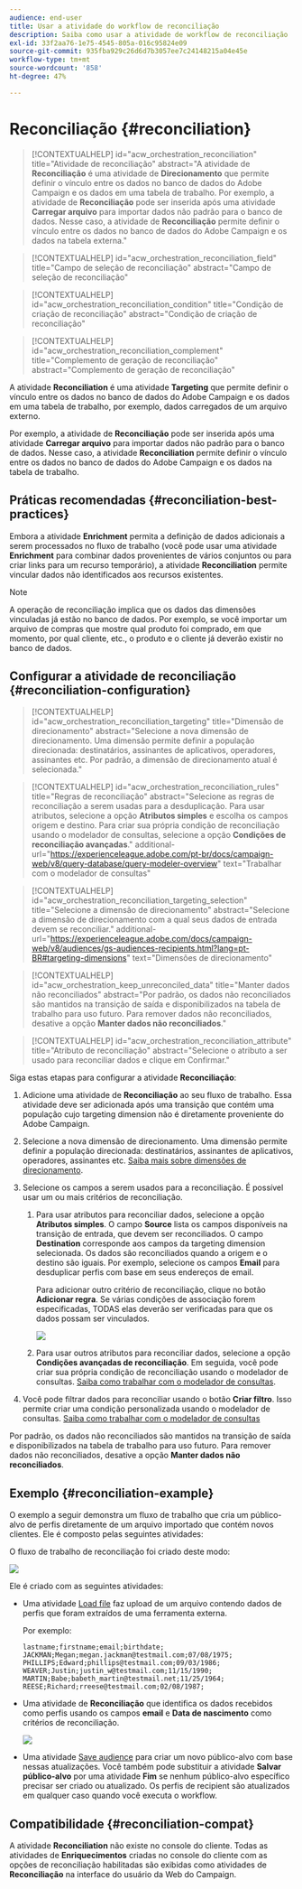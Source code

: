 ```yaml
---
audience: end-user
title: Usar a atividade do workflow de reconciliação
description: Saiba como usar a atividade de workflow de reconciliação
exl-id: 33f2aa76-1e75-4545-805a-016c95824e09
source-git-commit: 935fba929c26d6d7b3057ee7c24148215a04e45e
workflow-type: tm+mt
source-wordcount: '858'
ht-degree: 47%

---
```


# Reconciliação {#reconciliation}

>[!CONTEXTUALHELP]
>id="acw_orchestration_reconciliation"
>title="Atividade de reconciliação"
>abstract="A atividade de **Reconciliação** é uma atividade de **Direcionamento** que permite definir o vínculo entre os dados no banco de dados do Adobe Campaign e os dados em uma tabela de trabalho. Por exemplo, a atividade de **Reconciliação** pode ser inserida após uma atividade **Carregar arquivo** para importar dados não padrão para o banco de dados. Nesse caso, a atividade de **Reconciliação** permite definir o vínculo entre os dados no banco de dados do Adobe Campaign e os dados na tabela externa."

>[!CONTEXTUALHELP]
>id="acw_orchestration_reconciliation_field"
>title="Campo de seleção de reconciliação"
>abstract="Campo de seleção de reconciliação"

>[!CONTEXTUALHELP]
>id="acw_orchestration_reconciliation_condition"
>title="Condição de criação de reconciliação"
>abstract="Condição de criação de reconciliação"

>[!CONTEXTUALHELP]
>id="acw_orchestration_reconciliation_complement"
>title="Complemento de geração de reconciliação"
>abstract="Complemento de geração de reconciliação"

A atividade **Reconciliation** é uma atividade **Targeting** que permite definir o vínculo entre os dados no banco de dados do Adobe Campaign e os dados em uma tabela de trabalho, por exemplo, dados carregados de um arquivo externo.

Por exemplo, a atividade de **Reconciliação** pode ser inserida após uma atividade **Carregar arquivo** para importar dados não padrão para o banco de dados. Nesse caso, a atividade **Reconciliation** permite definir o vínculo entre os dados no banco de dados do Adobe Campaign e os dados na tabela de trabalho.

## Práticas recomendadas {#reconciliation-best-practices}

Embora a atividade **Enrichment** permita a definição de dados adicionais a serem processados no fluxo de trabalho (você pode usar uma atividade **Enrichment** para combinar dados provenientes de vários conjuntos ou para criar links para um recurso temporário), a atividade **Reconciliation** permite vincular dados não identificados aos recursos existentes.

>[!NOTE]
>A operação de reconciliação implica que os dados das dimensões vinculadas já estão no banco de dados.  Por exemplo, se você importar um arquivo de compras que mostre qual produto foi comprado, em que momento, por qual cliente, etc., o produto e o cliente já deverão existir no banco de dados.

## Configurar a atividade de reconciliação {#reconciliation-configuration}

>[!CONTEXTUALHELP]
>id="acw_orchestration_reconciliation_targeting"
>title="Dimensão de direcionamento"
>abstract="Selecione a nova dimensão de direcionamento. Uma dimensão permite definir a população direcionada: destinatários, assinantes de aplicativos, operadores, assinantes etc. Por padrão, a dimensão de direcionamento atual é selecionada."

>[!CONTEXTUALHELP]
>id="acw_orchestration_reconciliation_rules"
>title="Regras de reconciliação"
>abstract="Selecione as regras de reconciliação a serem usadas para a desduplicação. Para usar atributos, selecione a opção **Atributos simples** e escolha os campos origem e destino. Para criar sua própria condição de reconciliação usando o modelador de consultas, selecione a opção **Condições de reconciliação avançadas**."
>additional-url="https://experienceleague.adobe.com/pt-br/docs/campaign-web/v8/query-database/query-modeler-overview" text="Trabalhar com o modelador de consultas"

>[!CONTEXTUALHELP]
>id="acw_orchestration_reconciliation_targeting_selection"
>title="Selecione a dimensão de direcionamento"
>abstract="Selecione a dimensão de direcionamento com a qual seus dados de entrada devem se reconciliar."
>additional-url="https://experienceleague.adobe.com/docs/campaign-web/v8/audiences/gs-audiences-recipients.html?lang=pt-BR#targeting-dimensions" text="Dimensões de direcionamento"

>[!CONTEXTUALHELP]
>id="acw_orchestration_keep_unreconciled_data"
>title="Manter dados não reconciliados"
>abstract="Por padrão, os dados não reconciliados são mantidos na transição de saída e disponibilizados na tabela de trabalho para uso futuro. Para remover dados não reconciliados, desative a opção **Manter dados não reconciliados**."

>[!CONTEXTUALHELP]
>id="acw_orchestration_reconciliation_attribute"
>title="Atributo de reconciliação"
>abstract="Selecione o atributo a ser usado para reconciliar dados e clique em Confirmar."

Siga estas etapas para configurar a atividade **Reconciliação**:

1. Adicione uma atividade de **Reconciliação** ao seu fluxo de trabalho. Essa atividade deve ser adicionada após uma transição que contém uma população cujo targeting dimension não é diretamente proveniente do Adobe Campaign.

1. Selecione a nova dimensão de direcionamento. Uma dimensão permite definir a população direcionada: destinatários, assinantes de aplicativos, operadores, assinantes etc. [Saiba mais sobre dimensões de direcionamento](../../audience/about-recipients.md#targeting-dimensions).

1. Selecione os campos a serem usados para a reconciliação. É possível usar um ou mais critérios de reconciliação.

   1. Para usar atributos para reconciliar dados, selecione a opção **Atributos simples**. O campo **Source** lista os campos disponíveis na transição de entrada, que devem ser reconciliados. O campo **Destination** corresponde aos campos da targeting dimension selecionada. Os dados são reconciliados quando a origem e o destino são iguais. Por exemplo, selecione os campos **Email** para desduplicar perfis com base em seus endereços de email.

      Para adicionar outro critério de reconciliação, clique no botão **Adicionar regra**. Se várias condições de associação forem especificadas, TODAS elas deverão ser verificadas para que os dados possam ser vinculados.

      ![](../assets/workflow-reconciliation-criteria.png)

   1. Para usar outros atributos para reconciliar dados, selecione a opção **Condições avançadas de reconciliação**. Em seguida, você pode criar sua própria condição de reconciliação usando o modelador de consultas. [Saiba como trabalhar com o modelador de consultas](../../query/query-modeler-overview.md).

1. Você pode filtrar dados para reconciliar usando o botão **Criar filtro**. Isso permite criar uma condição personalizada usando o modelador de consultas. [Saiba como trabalhar com o modelador de consultas](../../query/query-modeler-overview.md)

Por padrão, os dados não reconciliados são mantidos na transição de saída e disponibilizados na tabela de trabalho para uso futuro. Para remover dados não reconciliados, desative a opção **Manter dados não reconciliados**.

## Exemplo {#reconciliation-example}

O exemplo a seguir demonstra um fluxo de trabalho que cria um público-alvo de perfis diretamente de um arquivo importado que contém novos clientes. Ele é composto pelas seguintes atividades:

O fluxo de trabalho de reconciliação foi criado deste modo:

![](../assets/workflow-reconciliation-sample-1.0.png)


Ele é criado com as seguintes atividades:

* Uma atividade [Load file](load-file.md) faz upload de um arquivo contendo dados de perfis que foram extraídos de uma ferramenta externa.

  Por exemplo:

  ```
  lastname;firstname;email;birthdate;
  JACKMAN;Megan;megan.jackman@testmail.com;07/08/1975;
  PHILLIPS;Edward;phillips@testmail.com;09/03/1986;
  WEAVER;Justin;justin_w@testmail.com;11/15/1990;
  MARTIN;Babe;babeth_martin@testmail.net;11/25/1964;
  REESE;Richard;rreese@testmail.com;02/08/1987;
  ```

* Uma atividade de **Reconciliação** que identifica os dados recebidos como perfis usando os campos **email** e **Data de nascimento** como critérios de reconciliação.

  ![](../assets/workflow-reconciliation-sample-1.1.png)

* Uma atividade [Save audience](save-audience.md) para criar um novo público-alvo com base nessas atualizações. Você também pode substituir a atividade **Salvar público-alvo** por uma atividade **Fim** se nenhum público-alvo específico precisar ser criado ou atualizado. Os perfis de recipient são atualizados em qualquer caso quando você executa o workflow.


## Compatibilidade {#reconciliation-compat}

A atividade **Reconciliation** não existe no console do cliente. Todas as atividades de **Enriquecimentos** criadas no console do cliente com as opções de reconciliação habilitadas são exibidas como atividades de **Reconciliação** na interface do usuário da Web do Campaign.
